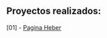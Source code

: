 ## Proyectos realizados:

[01] - [Pagina Heber](https://pagina-heber-as01.netlify.app/)

<!--
  Crear nuevos proyectos
  npm create astro@latest
  OJO: no instalar las dependencias
-->
